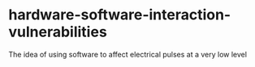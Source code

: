# hardware-software-interaction-vulnerabilities
The idea of using software to affect electrical pulses at a very low level
